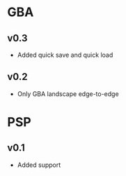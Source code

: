 # GBA

## v0.3

- Added quick save and quick load

## v0.2

- Only GBA landscape edge-to-edge

# PSP

## v0.1

- Added support
